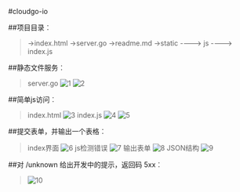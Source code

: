 ﻿#cloudgo-io


##项目目录︰

>->index.html
->server.go
->readme.md
->static ----> js ----> index.js

##静态文件服务︰
>server.go
![1][1]
![2][2]

##简单js访问︰
>index.html
![3][3]
index.js
![4][4]
![5][5]


##提交表单，并输出一个表格︰
>index界面
![6][6]
js检测错误
![7][7]
输出表单
![8][8]
JSON结构
![9][9]


##对 /unknown 给出开发中的提示，返回码 5xx︰
>![10][10]



[1]:https://imgsa.baidu.com/forum/w%3D580/sign=dbe95b2fac86c91708035231f93c70c6/1a32219759ee3d6d1bd8381c48166d224e4adede.jpg

[2]:https://imgsa.baidu.com/forum/w%3D580/sign=2d1dedeec23d70cf4cfaaa05c8ddd1ba/1ef4b5fb43166d221d69aa434d2309f79152d2de.jpg

[3]:https://imgsa.baidu.com/forum/w%3D580/sign=9eeb2d61c2177f3e1034fc0540ce3bb9/6d985eee3d6d55fbfdd8c9f166224f4a21a4ddde.jpg

[4]:https://imgsa.baidu.com/forum/w%3D580/sign=342a43da7bcf3bc7e800cde4e101babd/f9f444166d224f4a7387ccc402f790529922d1de.jpg

[5]:https://imgsa.baidu.com/forum/w%3D580/sign=25ecb120943df8dca63d8f99fd1072bf/262d484a20a446235cd41ab59322720e0df3d7de.jpg

[6]:https://imgsa.baidu.com/forum/w%3D580/sign=f7a543f0743e6709be0045f70bc69fb8/12e13a6d55fbb2fb1335e7c5444a20a44723dcde.jpg

[7]:https://imgsa.baidu.com/forum/w%3D580/sign=6de415daf3dcd100cd9cf829428a47be/044527a4462309f7c67112c5790e0cf3d6cad6de.jpg

[8]:https://imgsa.baidu.com/forum/w%3D580/sign=9d1efa2830c79f3d8fe1e4388aa0cdbc/08196a224f4a20a4120083109b529822730ed0de.jpg

[9]:https://imgsa.baidu.com/forum/w%3D580/sign=c81e723bda00baa1ba2c47b37711b9b1/6bab412309f79052cf01f8e907f3d7ca7acbd5de.jpg

[10]:https://imgsa.baidu.com/forum/w%3D580/sign=9834f5d96c09c93d07f20effaf3cf8bb/766252fbb2fb43163c01c5ad2ba4462308f7d3de.jpg